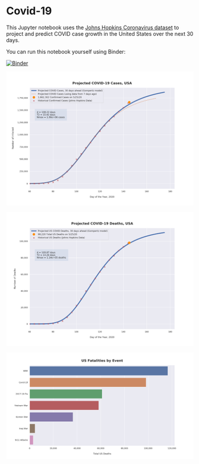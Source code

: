 # Covid-19

This Jupyter notebook uses the [Johns Hopkins Coronavirus dataset](https://github.com/CSSEGISandData/COVID-19/blob/master/README.md) to project and predict COVID case growth in the United States over the next 30 days.

You can run this notebook yourself using Binder:

[![Binder](https://mybinder.org/badge_logo.svg)](https://mybinder.org/v2/gh/bws428/covid-19/master?filepath=covid-projections.nbconvert.ipynb)

![Projected Cases plot](https://raw.githubusercontent.com/bws428/covid-19/master/charts/covid-5.25.20.png)

![Projected Deaths plot](https://raw.githubusercontent.com/bws428/covid-19/master/charts/covid-deaths-5.25.20.png)

![Casualties plot](https://raw.githubusercontent.com/bws428/covid-19/master/charts/casualties.png)

